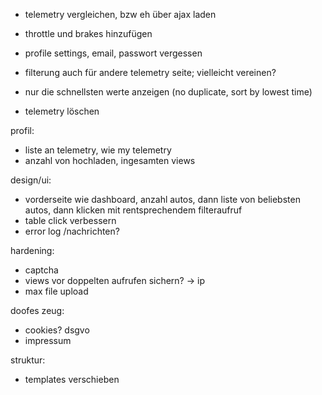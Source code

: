 
- telemetry vergleichen, bzw eh über ajax laden
- throttle und brakes hinzufügen

- profile settings, email, passwort vergessen

- filterung auch für andere telemetry seite; vielleicht vereinen?
- nur die schnellsten werte anzeigen (no duplicate, sort by lowest time)

- telemetry löschen

profil:
- liste an telemetry, wie my telemetry
- anzahl von hochladen, ingesamten views

design/ui:
- vorderseite wie dashboard, anzahl autos, dann liste von beliebsten autos, dann klicken mit rentsprechendem filteraufruf
- table click verbessern
- error log /nachrichten?

hardening:
- captcha
- views vor doppelten aufrufen sichern? -> ip
- max file upload

doofes zeug:
- cookies? dsgvo
- impressum

struktur:
- templates verschieben